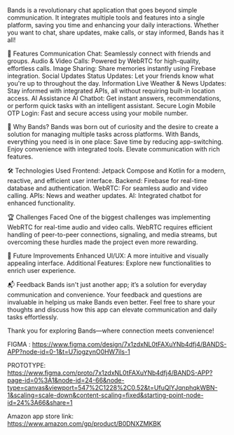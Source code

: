 Bands is a revolutionary chat application that goes beyond simple communication. 
It integrates multiple tools and features into a single platform, saving you time and enhancing your daily interactions. 
Whether you want to chat, share updates, make calls, or stay informed, Bands has it all!

🚀 Features
Communication
Chat: Seamlessly connect with friends and groups.
Audio & Video Calls: Powered by WebRTC for high-quality, effortless calls.
Image Sharing: Share memories instantly using Firebase integration.
Social Updates
Status Updates: Let your friends know what you're up to throughout the day.
Information
Live Weather & News Updates: Stay informed with integrated APIs, all without requiring built-in location access.
AI Assistance
AI Chatbot: Get instant answers, recommendations, or perform quick tasks with an intelligent assistant.
Secure Login
Mobile OTP Login: Fast and secure access using your mobile number.

🌟 Why Bands?
Bands was born out of curiosity and the desire to create a solution for managing multiple tasks across platforms. With Bands, everything you need is in one place:
Save time by reducing app-switching.
Enjoy convenience with integrated tools.
Elevate communication with rich features.

🛠️ Technologies Used
Frontend: Jetpack Compose and Kotlin for a modern, reactive, and efficient user interface.
Backend: Firebase for real-time database and authentication.
WebRTC: For seamless audio and video calling.
APIs: News and weather updates.
AI: Integrated chatbot for enhanced functionality.

🏆 Challenges Faced
One of the biggest challenges was implementing WebRTC for real-time audio and video calls. WebRTC requires efficient handling of peer-to-peer connections, signaling, and media streams, but overcoming these hurdles made the project even more rewarding.

🎯 Future Improvements
Enhanced UI/UX: A more intuitive and visually appealing interface.
Additional Features: Explore new functionalities to enrich user experience.

📬 Feedback
Bands isn't just another app; it’s a solution for everyday communication and convenience. Your feedback and questions are invaluable in helping us make Bands even better. Feel free to share your thoughts and discuss how this app can elevate communication and daily tasks effortlessly.

Thank you for exploring Bands—where connection meets convenience!

FIGMA : https://www.figma.com/design/7x1zdxNL0tFAXuYNb4dfj4/BANDS-APP?node-id=0-1&t=U7iogzynO0HW7ils-1

PROTOTYPE: https://www.figma.com/proto/7x1zdxNL0tFAXuYNb4dfj4/BANDS-APP?page-id=0%3A1&node-id=24-66&node-type=canvas&viewport=547%2C1228%2C0.52&t=UfuQlYJqnphqkWBN-1&scaling=scale-down&content-scaling=fixed&starting-point-node-id=24%3A66&share=1

Amazon app store link: https://www.amazon.com/gp/product/B0DNXZMKBK
